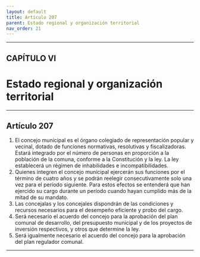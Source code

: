 ```yaml
---
layout: default
title: Artículo 207
parent: Estado regional y organización territorial
nav_order: 21
---
```


---

## CAPÍTULO VI
# Estado regional y organización territorial

---

## Artículo 207

1. El concejo municipal es el órgano colegiado de representación popular y vecinal, dotado de funciones normativas, resolutivas y fiscalizadoras. Estará integrado por el número de personas en proporción a la población de la comuna, conforme a la Constitución y la ley. La ley establecerá un régimen de inhabilidades e incompatibilidades.
2. Quienes integren el concejo municipal ejercerán sus funciones por el término de cuatro años y se podrán reelegir consecutivamente solo una vez para el período siguiente. Para estos efectos se entenderá que han ejercido su cargo durante un período cuando hayan cumplido más de la mitad de su mandato.
3. Las concejalas y los concejales dispondrán de las condiciones y recursos necesarios para el desempeño eficiente y probo del cargo.
4. Será necesario el acuerdo del concejo para la aprobación del plan comunal de desarrollo, del presupuesto municipal y de los proyectos de inversión respectivos, y otros que determine la ley.
5. Será igualmente necesario el acuerdo del concejo para la aprobación del plan regulador comunal.

---
